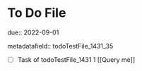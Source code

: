 # To Do File

due:: 2022-09-01

metadatafield:: todoTestFile_1431_35

- [ ] Task of todoTestFile_1431 1 [[Query me]]
